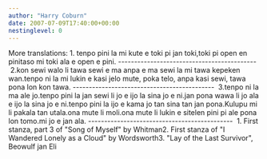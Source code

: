```yaml
---
author: "Harry Coburn"
date: 2007-07-09T17:40:00+00:00
nestinglevel: 0
---
```

More translations: 1. tenpo pini la mi kute e toki pi jan toki,toki pi open en pinitaso mi toki ala e open e pini. -------------------------------------------
 2.kon sewi walo li tawa sewi e ma anpa e ma sewi la mi tawa kepeken wan.tenpo ni la mi lukin e kasi jelo mute, poka telo, anpa kasi sewi, tawa pona lon kon tawa. --------------------------------------------
 3.tenpo ni la ma ale jo.tenpo pini la jan sewi li jo e ijo la sina jo e ni.jan pona wawa li jo ala e ijo la sina jo e ni.tenpo pini la ijo e kama jo tan sina tan jan pona.Kulupu mi li pakala tan utala.ona mute li moli.ona mute li lukin e sitelen pini pi ale pona lon tomo.mi jo e jan ala. ---------------------------------------------
 1. First stanza, part 3 of "Song of Myself" by Whitman2. First stanza of "I Wandered Lonely as a Cloud" by Wordsworth3. "Lay of the Last Survivor", Beowulf jan Eli